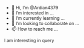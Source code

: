 - 👋 Hi, I’m @Ardian4379
- 👀 I’m interested in ...
- 🌱 I’m currently learning ...
- 💞️ I’m looking to collaborate on ...
- 📫 How to reach me ...

<!---
Ardian4379/Ardian4379 is a ✨ special ✨ repository because its `README.md` (this file) appears on your GitHub profile.
You can click the Preview link to take a look at your changes.
---> I am interesting in query
